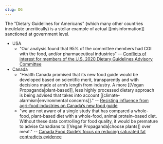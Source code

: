 ```yaml
---
slug: DG
---
```


The "Dietary Guidelines for Americans" (which many other countries inculclate uncritically) is a stellar example of actual [[misinformation]] sanctioned at government level.


- USA
  - "Our analysis found that 95% of the committee members had COI with the food, and/or pharmaceutical industries" -- [Conflicts of interest for members of the U.S. 2020 Dietary Guidelines Advisory Committee](https://www.cambridge.org/core/journals/public-health-nutrition/article/conflicts-of-interest-for-members-of-the-us-2020-dietary-guidelines-advisory-committee/843992D8901540296BCEB43D716C1497)
- Canada
  - "Health Canada promised that its new food guide would be developed based on scientific merit, transparently and with decisions made at arm’s length from industry.  A more [[Vegan Propaganda|plant-based]], less highly processed dietary approach is being advised that takes into account [[climate-alarmism|environmental concerns]]." -- [Resisting influence from agri-food industries on Canada’s new food guide](https://www.ncbi.nlm.nih.gov/pmc/articles/PMC5903885/)
  - "we are not aware of a single study that has compared a whole-food, plant-based diet with a whole-food, animal protein–based diet. Without these data controlling for food quality, it would be premature to advise Canadians to [[Vegan Propaganda|choose plants]] over meat." -- [Canada Food Guide’s focus on reducing saturated fat contradicts evidence](https://www.ncbi.nlm.nih.gov/pmc/articles/PMC6148650/)